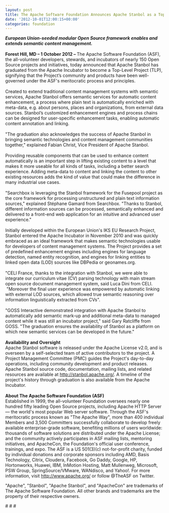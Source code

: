 ```yaml
---
layout: post
title: The Apache Software Foundation Announces Apache Stanbol as a Top-Level Project
date: '2012-10-01T12:00:15+00:00'
categories: foundation
---
```

<div><b><i>European Union-seeded modular Open Source framework enables and extends semantic content management.</i></b></div> 
  <div><br /></div> 
  <div><b>Forest Hill, MD – 1 October 2012 – </b>The Apache Software Foundation (ASF), the all-volunteer developers, stewards, and incubators of nearly 150 Open Source projects and initiatives, today announced that Apache Stanbol has graduated from the Apache Incubator to become a Top-Level Project (TLP), signifying that the Project’s community and products have been well-governed under the ASF's meritocratic process and principles.</div> 
  <div><br /></div> 
  <div>Created to extend traditional content management systems with semantic services, Apache Stanbol offers semantic services for automatic content enhancement, a process where plain text is automatically enriched with meta-data, e.g. about persons, places and organizations, from external data sources. Stanbol’s customized enhancement engines and process chains can be designed for user-specific enhancement tasks, enabling automatic content annotation and linking.</div> 
  <div><br /></div> 
  <div>&quot;The graduation also acknowledges the success of Apache Stanbol in bringing semantic technologies and content management communities together,&quot; explained Fabian Christ, Vice President of Apache Stanbol.</div> 
  <div><br /></div> 
  <div>Providing reusable components that can be used to enhance content automatically is an important step in lifting existing content to a level that makes it more useable for all kinds of tasks, including a better search experience. Adding meta-data to content and linking the content to other existing resources adds the kind of value that could make the difference in many industrial use cases.</div> 
  <div><br /></div> 
  <div>&quot;Searchbox is leveraging the Stanbol framework for the Fusepool project as the core framework for processing unstructured and plain text information sources,&quot; explained Stéphane Gamard from Searchbox. &quot;Thanks to Stanbol, different information sources can be processed, semantically enhanced and delivered to a front-end web application for an intuitive and advanced user experience.&quot;</div> 
  <div><br /></div> 
  <div>Initially developed within the European Union's IKS EU Research Project, Stanbol entered the Apache Incubator in November 2010 and was quickly embraced as an ideal framework that makes semantic technologies usable for developers of content management systems. The Project provides a set of predefined enhancement engines including engines for language detection, named entity recognition, and engines for linking entities to linked open data (LOD) sources like DBPedia or geonames.org.</div> 
  <div><br /></div> 
  <div>&quot;CELI France, thanks to the integration with Stanbol, we were able to integrate our curriculum vitae (CV) parsing technology with main stream open source document management system, said Luca Dini from CELI. &nbsp;&quot;Moreover the final user experience was empowered by automatic linking with external LOD sources, which allowed true semantic reasoning over information linguistically extracted from CVs&quot;.</div> 
  <div><br /></div> 
  <div>&quot;GOSS Interactive demonstrated integration with Apache Stanbol to automatically add semantic mark-up and additional meta-data to managed content while it was still an incubator project,&quot; said Gary Ratcliffe from GOSS. &quot;The graduation ensures the availability of Stanbol as a platform on which new semantic services can be developed in the future.&quot;</div> 
  <div><br /></div> 
  <div><b>Availability and Oversight</b></div> 
  <div>Apache Stanbol software is released under the Apache License v2.0, and is overseen by a self-selected team of active contributors to the project. A Project Management Committee (PMC) guides the Project's day-to-day operations, including community development and product releases. Apache Stanbol source code, documentation, mailing lists, and related resources are available at <a href="http://stanbol.apache.org/">http://stanbol.apache.org/</a>. A timeline of the project's history through graduation is also available from the Apache Incubator.</div> 
  <div><br /></div> 
  <div><b>About The Apache Software Foundation (ASF)</b></div> 
  <div>Established in 1999, the all-volunteer Foundation oversees nearly one hundred fifty leading Open Source projects, including Apache HTTP Server — the world's most popular Web server software. Through the ASF's meritocratic process known as &quot;The Apache Way&quot;, more than 400 individual Members and 3,500 Committers successfully collaborate to develop freely available enterprise-grade software, benefiting millions of users worldwide: thousands of software solutions are distributed under the Apache License; and the community actively participates in ASF mailing lists, mentoring initiatives, and ApacheCon, the Foundation's official user conference, trainings, and expo. The ASF is a US 501(3)(c) not-for-profit charity, funded by individual donations and corporate sponsors including AMD, Basis Technology, Citrix, Cloudera, Facebook, Go Daddy, Google, HP, Hortonworks, Huawei, IBM, InMotion Hosting, Matt Mullenweg, Microsoft, PSW Group, SpringSource/VMware,&nbsp;WANdisco, and Yahoo!. For more information, visit <a href="http://www.apache.org/">http://www.apache.org/</a> or follow @TheASF on Twitter.</div> 
  <div> 
    <p>&quot;Apache&quot;,&nbsp;&quot;Stanbol&quot;,&nbsp;&quot;Apache Stanbol&quot;, and &quot;ApacheCon&quot; are trademarks of The Apache Software Foundation. All other brands and trademarks are the property of their respective owners.</p> 
    <p># # #</p> 
  </div>
